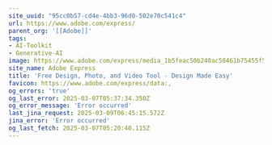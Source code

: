 ```yaml
---
site_uuid: "95cc0b57-cd4e-4bb3-96d0-502e70c541c4"
url: https://www.adobe.com/express/
parent_org: '[[Adobe]]'
tags:
- AI-Toolkit
- Generative-AI
image: https://www.adobe.com/express/media_1b5feac50b240ac50461b75455f51032ee15e002d.jpeg?width=1200&format=pjpg&optimize=medium
site_name: Adobe Express
title: 'Free Design, Photo, and Video Tool - Design Made Easy'
favicon: https://www.adobe.com/express/data:,
og_errors: 'true'
og_last_error: 2025-03-07T05:37:34.350Z
og_error_message: 'Error occurred'
last_jina_request: 2025-03-09T06:45:15.572Z
jina_error: 'Error occurred'
og_last_fetch: 2025-03-07T05:20:40.115Z
---
```


